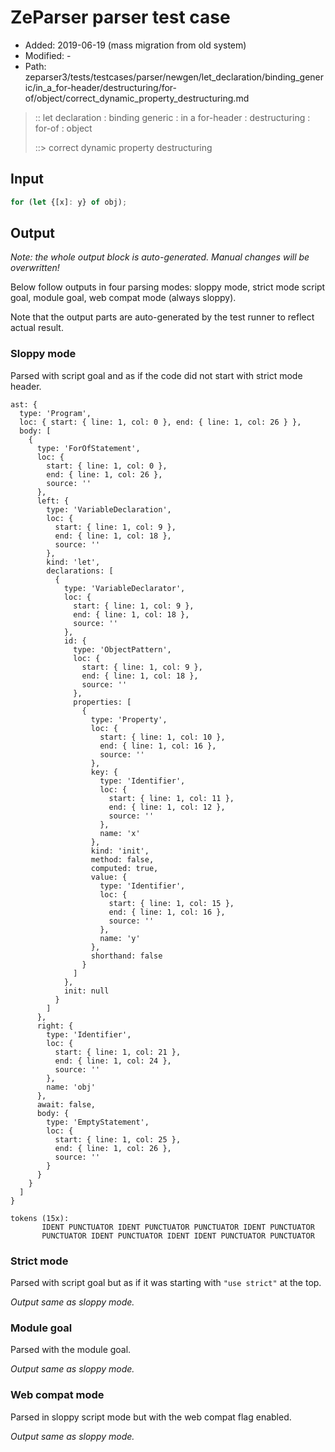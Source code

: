 # ZeParser parser test case

- Added: 2019-06-19 (mass migration from old system)
- Modified: -
- Path: zeparser3/tests/testcases/parser/newgen/let_declaration/binding_generic/in_a_for-header/destructuring/for-of/object/correct_dynamic_property_destructuring.md

> :: let declaration : binding generic : in a for-header : destructuring : for-of : object
>
> ::> correct dynamic property destructuring

## Input

`````js
for (let {[x]: y} of obj);
`````

## Output

_Note: the whole output block is auto-generated. Manual changes will be overwritten!_

Below follow outputs in four parsing modes: sloppy mode, strict mode script goal, module goal, web compat mode (always sloppy).

Note that the output parts are auto-generated by the test runner to reflect actual result.

### Sloppy mode

Parsed with script goal and as if the code did not start with strict mode header.

`````
ast: {
  type: 'Program',
  loc: { start: { line: 1, col: 0 }, end: { line: 1, col: 26 } },
  body: [
    {
      type: 'ForOfStatement',
      loc: {
        start: { line: 1, col: 0 },
        end: { line: 1, col: 26 },
        source: ''
      },
      left: {
        type: 'VariableDeclaration',
        loc: {
          start: { line: 1, col: 9 },
          end: { line: 1, col: 18 },
          source: ''
        },
        kind: 'let',
        declarations: [
          {
            type: 'VariableDeclarator',
            loc: {
              start: { line: 1, col: 9 },
              end: { line: 1, col: 18 },
              source: ''
            },
            id: {
              type: 'ObjectPattern',
              loc: {
                start: { line: 1, col: 9 },
                end: { line: 1, col: 18 },
                source: ''
              },
              properties: [
                {
                  type: 'Property',
                  loc: {
                    start: { line: 1, col: 10 },
                    end: { line: 1, col: 16 },
                    source: ''
                  },
                  key: {
                    type: 'Identifier',
                    loc: {
                      start: { line: 1, col: 11 },
                      end: { line: 1, col: 12 },
                      source: ''
                    },
                    name: 'x'
                  },
                  kind: 'init',
                  method: false,
                  computed: true,
                  value: {
                    type: 'Identifier',
                    loc: {
                      start: { line: 1, col: 15 },
                      end: { line: 1, col: 16 },
                      source: ''
                    },
                    name: 'y'
                  },
                  shorthand: false
                }
              ]
            },
            init: null
          }
        ]
      },
      right: {
        type: 'Identifier',
        loc: {
          start: { line: 1, col: 21 },
          end: { line: 1, col: 24 },
          source: ''
        },
        name: 'obj'
      },
      await: false,
      body: {
        type: 'EmptyStatement',
        loc: {
          start: { line: 1, col: 25 },
          end: { line: 1, col: 26 },
          source: ''
        }
      }
    }
  ]
}

tokens (15x):
       IDENT PUNCTUATOR IDENT PUNCTUATOR PUNCTUATOR IDENT PUNCTUATOR
       PUNCTUATOR IDENT PUNCTUATOR IDENT IDENT PUNCTUATOR PUNCTUATOR
`````

### Strict mode

Parsed with script goal but as if it was starting with `"use strict"` at the top.

_Output same as sloppy mode._

### Module goal

Parsed with the module goal.

_Output same as sloppy mode._

### Web compat mode

Parsed in sloppy script mode but with the web compat flag enabled.

_Output same as sloppy mode._
